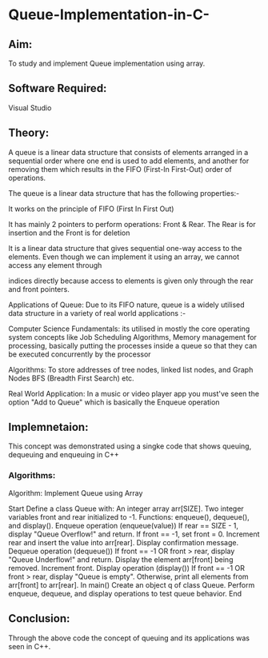 # Queue-Implementation-in-C-
## Aim: 
To study and implement Queue implementation using array.
## Software Required:
Visual Studio

## Theory:
A queue is a linear data structure that consists of elements arranged in a sequential order where one end is used to add elements, and another for removing them which results in the FIFO (First-In First-Out) order of operations.

The queue is a linear data structure that has the following properties:-

It works on the principle of FIFO (First In First Out)

It has mainly 2 pointers to perform operations: Front & Rear. The Rear is for insertion and the Front is for deletion

It is a linear data structure that gives sequential one-way access to the elements. Even though we can implement it using an array, we cannot access any element through

indices directly because access to elements is given only through the rear and front pointers.

Applications of Queue: Due to its FIFO nature, queue is a widely utilised data structure in a variety of real world applications :-

Computer Science Fundamentals: its utilised in mostly the core operating system concepts like Job Scheduling Algorithms, Memory management for processing, basically putting the processes inside a queue so that they can be executed concurrently by the processor

 Algorithms:
To store addresses of tree nodes, linked list nodes, and Graph Nodes BFS (Breadth First Search) etc.

Real World Application: In a music or video player app you must've seen the option "Add to Queue" which is basically the Enqueue operation

## Implemnetaion:
This concept was demonstrated using a singke code that shows queuing, dequeuing and enqueuing in C++

### Algorithms:
Algorithm: Implement Queue using Array

Start
Define a class Queue with: An integer array arr[SIZE]. Two integer variables front and rear initialized to -1. Functions: enqueue(), dequeue(), and display().
Enqueue operation (enqueue(value))
If rear == SIZE - 1, display "Queue Overflow!" and return.
If front == -1, set front = 0.
Increment rear and insert the value into arr[rear].
Display confirmation message.
Dequeue operation (dequeue())
If front == -1 OR front > rear, display "Queue Underflow!" and return.
Display the element arr[front] being removed.
Increment front.
Display operation (display())
If front == -1 OR front > rear, display "Queue is empty".
Otherwise, print all elements from arr[front] to arr[rear].
In main()
Create an object q of class Queue.
Perform enqueue, dequeue, and display operations to test queue behavior.
End

## Conclusion:
Through the above code the concept of queuing and its applications was seen in C++.

